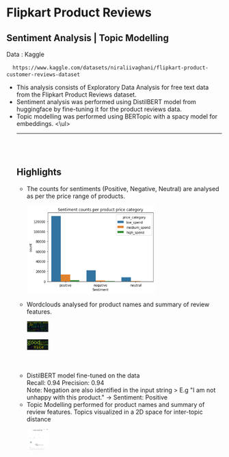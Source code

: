 # Flipkart Product Reviews

## Sentiment Analysis | Topic Modelling 

Data : Kaggle

      https://www.kaggle.com/datasets/niraliivaghani/flipkart-product-customer-reviews-dataset
      
      
<ul>
<li>This analysis consists of Exploratory Data Analysis for free text data from the Flipkart Product Reviews dataset. 
<li>Sentiment analysis was performed using DistilBERT model from huggingface by fine-tuning it for the product reviews data. 
<li>Topic modelling was performed using BERTopic with a spacy model for embeddings. 
<\ul>


------------------------------------------------------------------------------
<br>
<br>

## Highlights

<ul>
<li> The counts for sentiments (Positive, Negative, Neutral) are analysed as per the price range of products. 

<img
  src="plots_figures/sentiment counts.png"
  alt="Sentiment Counts"
  title="Sentiment Counts"
  style="display: inline-block; margin: 0 auto; max-width: 300px">
      
<li> Wordclouds analysed for product names and summary of review features.

      
<img
  src="plots_figures/product name wordcloud.png"
  alt="Product Name Wordcloud"
  title="Product Name Wordcloud"
  style="display: inline-block; margin: 0 auto; max-width: 50px">
      
<img
  src="plots_figures/summary wordcloud.png"
  alt="Summary Wordcloud"
  title="Summary Name Wordcloud"
  style="display: inline-block; margin: 0 auto; max-width: 50px">
      
<br>      
<br>
      
<li> DistilBERT model fine-tuned on the data <br>
     Recall: 0.94 Precision: 0.94 <br>
     Note: Negation are also identified in the input string
     > E.g "I am not unhappy with this product." -> Sentiment: Positive 
     
<li> Topic Modelling performed for product names and summary of review features. Topics visualized in a 2D space for inter-topic distance

<img
  src="plots_figures/product_name_topic_modelling.png"
  alt="Product Name Topic Modelling"
  title="Product Name Topic Modelling"
  style="display: inline-block; margin: 0 auto; max-width: 50px">

